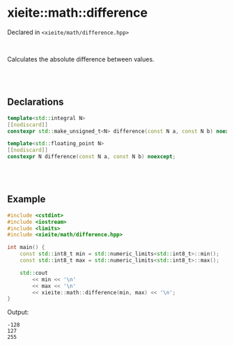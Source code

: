 # xieite::math::difference
Declared in `<xieite/math/difference.hpp>`

<br/>

Calculates the absolute difference between values.

<br/><br/>

## Declarations
```cpp
template<std::integral N>
[[nodiscard]]
constexpr std::make_unsigned_t<N> difference(const N a, const N b) noexcept;
```
```cpp
template<std::floating_point N>
[[nodiscard]]
constexpr N difference(const N a, const N b) noexcept;
```

<br/><br/>

## Example
```cpp
#include <cstdint>
#include <iostream>
#include <limits>
#include <xieite/math/difference.hpp>

int main() {
	const std::int8_t min = std::numeric_limits<std::int8_t>::min();
	const std::int8_t max = std::numeric_limits<std::int8_t>::max();

	std::cout
		<< min << '\n'
		<< max << '\n'
		<< xieite::math::difference(min, max) << '\n';
}
```
Output:
```
-128
127
255
```
